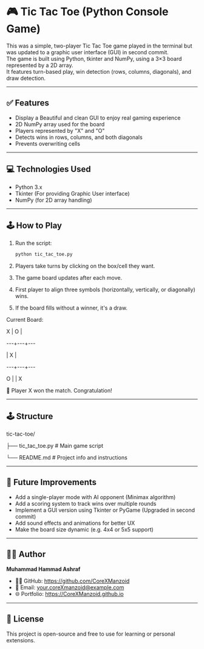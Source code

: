 # 🎮 Tic Tac Toe (Python Console Game)

This was a simple, two-player Tic Tac Toe game played in the terminal but was updated to a graphic user interface (GUI) in second commit.  
The game is built using Python, tkinter and NumPy, using a 3×3 board represented by a 2D array.  
It features turn-based play, win detection (rows, columns, diagonals), and draw detection.

---

## ✅ Features

- Display a Beautiful and clean GUI to enjoy real gaming experience
- 2D NumPy array used for the board
- Players represented by "X" and "O"
- Detects wins in rows, columns, and both diagonals
- Prevents overwriting cells

---

## 💻 Technologies Used

- Python 3.x
- Tkinter (For providing Graphic User interface)
- NumPy (for 2D array handling)

---

## 🕹️ How to Play

1. Run the script:
   ```bash
   python tic_tac_toe.py

2. Players take turns by clicking on the box/cell they want.

3. The game board updates after each move.

4. First player to align three symbols (horizontally, vertically, or diagonally) wins.

5. If the board fills without a winner, it's a draw.


Current Board:

 X |  O  | 
 
---+---+---

   |  X | 
   
---+---+---

 O  |   | X
 

🎉 Player X won the match. Congratulation!

---

## 🕹️ Structure

tic-tac-toe/

├── tic_tac_toe.py # Main game script

└── README.md # Project info and instructions


---

## 📌 Future Improvements

- Add a single-player mode with AI opponent (Minimax algorithm)  
- Add a scoring system to track wins over multiple rounds  
- Implement a GUI version using Tkinter or PyGame (Upgraded in second commit)  
- Add sound effects and animations for better UX  
- Make the board size dynamic (e.g. 4x4 or 5x5 support)

---

## 👨‍💻 Author

**Muhammad Hammad Ashraf**  
- 👨‍💻 GitHub: https://github.com/CoreXManzoid 
- 📧 Email: your.coreXmanzoid@example.com  
- 🌐 Portfolio: https://CoreXManzoid.github.io


---

## 📄 License

This project is open-source and free to use for learning or personal extensions.
